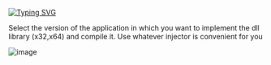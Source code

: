 [![Typing SVG](https://readme-typing-svg.demolab.com?font=Fira+Code&pause=1000&color=8A1A75&background=FF238500&multiline=true&repeat=false&width=445&lines=Example-Dll-Entry)](https://git.io/typing-svg)

Select the version of the application in which you want to implement the dll library (x32,x64) and compile it.
Use whatever injector is convenient for you

![image](https://user-images.githubusercontent.com/92244983/210428447-6ddf51d4-db72-4435-ac1e-11a384b26964.png)

